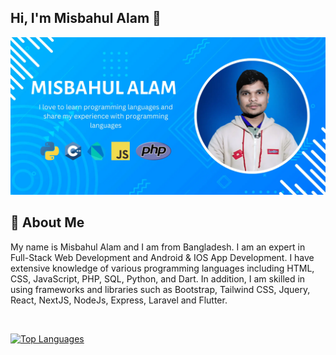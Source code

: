 ## Hi, I'm Misbahul Alam 👋
[<img src='https://raw.githubusercontent.com/misbahul-alam/misbahul-alam/main/cover.webp' alt='Misbahul Alam'>](https://github.com/misbahul-alam/)

## 🚀 About Me
My name is Misbahul Alam and I am from Bangladesh. I am an expert in Full-Stack Web Development and Android & IOS App Development. I have extensive knowledge of various programming languages including HTML, CSS, JavaScript, PHP, SQL, Python, and Dart. In addition, I am skilled in using frameworks and libraries such as Bootstrap, Tailwind CSS, Jquery, React, NextJS, NodeJs, Express, Laravel and Flutter.

<br>
<p align="left">
  <a href="https://github.com/misbahul-alam" align="left"><img src="https://github-readme-stats.vercel.app/api/top-langs/?username=misbahul-alam&langs_count=10&title_color=a855f7&text_color=000&icon_color=000&bg_color=fffff&hide_border=false&locale=en&custom_title=Top%20%Languages" alt="Top Languages" /></a>
</p>
